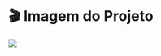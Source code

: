 # 🎬 Imagem do Projeto
<img src="https://github.com/user-attachments/assets/68b5ea1b-0e1b-4535-91eb-3b742e114d8d"/>
